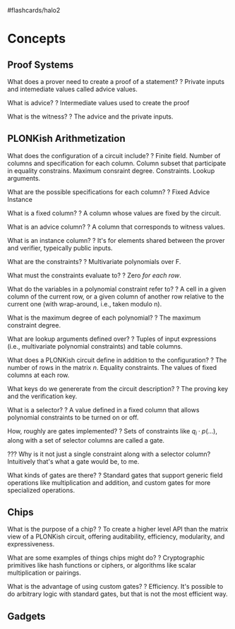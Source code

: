 #flashcards/halo2

# Concepts

## Proof Systems

What does a prover need to create a proof of a statement?
?
Private inputs and intemediate values called advice values.
<!--SR:2022-10-08,23,250-->

What is advice?
?
Intermediate values used to create the proof
<!--SR:2022-12-06,90,270-->

What is the witness?
?
The advice and the private inputs.
<!--SR:2023-02-19,145,290-->

## PLONKish Arithmetization

What does the configuration of a circuit include?
?
Finite field.
Number of columns and specification for each column.
Column subset that participate in equality constrains.
Maximum consraint degree.
Constraints.
Lookup arguments.
<!--SR:2022-10-03,20,170-->

What are the possible specifications for each column?
?
Fixed
Advice
Instance
<!--SR:2022-10-13,34,210-->

What is a fixed column?
?
A column whose values are fixed by the circuit.
<!--SR:2022-10-03,54,290-->

What is an advice column?
?
A column that corresponds to witness values.
<!--SR:2022-10-19,58,250-->

What is an instance column?
?
It's for elements shared between the prover and verifier, typeically public inputs.
<!--SR:2022-10-10,46,230-->

What are the constraints?
?
Multivariate polynomials over F.
<!--SR:2023-01-24,126,290-->

What must the constraints evaluate to?
?
Zero *for each row*.
<!--SR:2022-10-08,51,250-->

What do the variables in a polynomial constraint refer to?
?
A cell in a given column of the current row, or a given column of another row relative to the current one (with wrap-around, i.e., taken modulo n).
<!--SR:2022-11-26,74,230-->

What is the maximum degree of each polynomial?
?
The maximum constraint degree.
<!--SR:2022-11-13,73,250-->

What are lookup arguments defined over?
?
Tuples of input expressions (i.e., multivariate polynomial constraints) and table columns.
<!--SR:2022-10-06,17,130-->

What does a PLONKish circuit define in addition to the configuration?
?
The number of rows in the matrix $n$.
Equality constraints.
The values of fixed columns at each row.
<!--SR:2022-10-18,21,150-->

What keys do we genererate from the circuit description?
?
The proving key and the verification key.
<!--SR:2023-01-14,115,270-->

What is a selector?
?
A value defined in a fixed column that allows polynomial constraints to be turned on or off.
<!--SR:2022-10-26,69,290-->

How, roughly are gates implemented?
?
Sets of constraints like $q_i \cdot p(...)$, along with a set of selector columns are called a gate.
<!--SR:2022-11-06,74,270-->

??? Why is it not just a single constraint along with a selector column? Intuitively that's what a gate would be, to me.

What kinds of gates are there?
?
Standard gates that support generic field operations like multiplication and addition, and custom gates for more specialized operations.
<!--SR:2022-10-01,53,290-->

## Chips

What is the purpose of a chip?
?
To create a higher level API than the matrix view of a PLONKish circuit, offering auditability, efficiency, modularity, and expressiveness.
<!--SR:2023-02-02,127,270-->

What are some examples of things chips might do?
?
Cryptographic primitives like hash functions or ciphers, or algorithms like scalar multiplication or pairings.
<!--SR:2022-11-01,63,250-->

What is the advantage of using custom gates?
?
Efficiency. It's possible to do arbitrary logic with standard gates, but that is not the most efficient way.
<!--SR:2022-10-24,27,270-->

## Gadgets